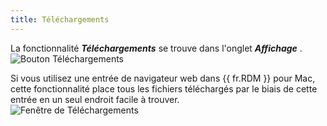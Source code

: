 ```yaml
---
title: Téléchargements
---
```

La fonctionnalité ***Téléchargements*** se trouve dans l&apos;onglet ***Affichage*** .  
![Bouton Téléchargements](/img/fr/rdm/mac/RDMMac0010.png) 

Si vous utilisez une entrée de navigateur web dans {{ fr.RDM }} pour Mac, cette fonctionnalité place tous les fichiers téléchargés par le biais de cette entrée en un seul endroit facile à trouver.  
![Fenêtre de Téléchargements](/img/fr/rdm/mac/RDMMac0011.png) 
